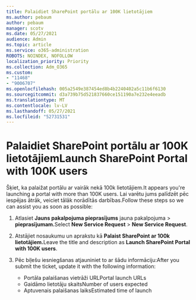 ```yaml
---
title: Palaidiet SharePoint portālu ar 100K lietotājiem
ms.author: pebaum
author: pebaum
manager: scotv
ms.date: 05/27/2021
audience: Admin
ms.topic: article
ms.service: o365-administration
ROBOTS: NOINDEX, NOFOLLOW
localization_priority: Priority
ms.collection: Adm_O365
ms.custom:
- "11468"
- "9006707"
ms.openlocfilehash: 005a2549e387454ed8b4b2240402a5c11b6f6130
ms.sourcegitcommit: d3a739b75d521837660ce151190a7e232e4eeadb
ms.translationtype: MT
ms.contentlocale: lv-LV
ms.lasthandoff: 05/27/2021
ms.locfileid: "52731531"
---
```

# <a name="launch-sharepoint-portal-with-100k-users"></a><span data-ttu-id="3540a-102">Palaidiet SharePoint portālu ar 100K lietotājiem</span><span class="sxs-lookup"><span data-stu-id="3540a-102">Launch SharePoint Portal with 100K users</span></span>

<span data-ttu-id="3540a-103">Šķiet, ka palaižat portālu ar vairāk nekā 100k lietotājiem.</span><span class="sxs-lookup"><span data-stu-id="3540a-103">It appears you're launching a portal with more than 100K users.</span></span> <span data-ttu-id="3540a-104">Lai varētu jums palīdzēt pēc iespējas ātrāk, veiciet tālāk norādītās darbības.</span><span class="sxs-lookup"><span data-stu-id="3540a-104">Follow these steps so we can assist you as soon as possible:</span></span>

1. <span data-ttu-id="3540a-105">Atlasiet **Jauns pakalpojuma pieprasījums** jauna pakalpojuma  >  **pieprasījumam.**</span><span class="sxs-lookup"><span data-stu-id="3540a-105">Select **New Service Request** > **New Service Request**.</span></span>

1. <span data-ttu-id="3540a-106">Atstājiet nosaukumu un aprakstu kā **Palaist SharePoint ar 100k lietotājiem.**</span><span class="sxs-lookup"><span data-stu-id="3540a-106">Leave the title and description as **Launch SharePoint Portal with 100K users**.</span></span>

1. <span data-ttu-id="3540a-107">Pēc biļešu iesniegšanas atjauniniet to ar šādu informāciju:</span><span class="sxs-lookup"><span data-stu-id="3540a-107">After you submit the ticket, update it with the following information:</span></span>

    - <span data-ttu-id="3540a-108">Portāla palaišanas vietrāži URL</span><span class="sxs-lookup"><span data-stu-id="3540a-108">Portal launch URLs</span></span> 
    - <span data-ttu-id="3540a-109">Gaidāmo lietotāju skaits</span><span class="sxs-lookup"><span data-stu-id="3540a-109">Number of users expected</span></span> 
    - <span data-ttu-id="3540a-110">Aptuvenais palaišanas laiks</span><span class="sxs-lookup"><span data-stu-id="3540a-110">Estimated time of launch</span></span> 
